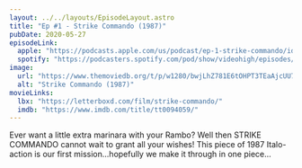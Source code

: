 ```yaml
---
layout: ../../layouts/EpisodeLayout.astro
title: "Ep #1 - Strike Commando (1987)"
pubDate: 2020-05-27
episodeLink:
  apple: "https://podcasts.apple.com/us/podcast/ep-1-strike-commando/id1516093740?i=1000476263463"
  spotify: "https://podcasters.spotify.com/pod/show/videohigh/episodes/Ep-1-Strike-Commando-eelodn"
image:
  url: "https://www.themoviedb.org/t/p/w1280/bwjLhZ781E6tOHPT3TEaAjcUU7e.jpg"
  alt: "Strike Commando (1987)"
movieLinks:
  lbx: "https://letterboxd.com/film/strike-commando/"
  imdb: "https://www.imdb.com/title/tt0094059/"
---
```


<p>Ever want a little extra marinara with your Rambo? Well then STRIKE COMMANDO cannot wait to grant all your wishes! This piece of 1987 Italo-action is our first mission...hopefully we make it through in one piece...</p>
